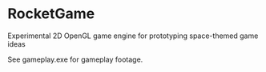 # RocketGame

Experimental 2D OpenGL game engine for prototyping space-themed game ideas

See gameplay.exe for gameplay footage.
